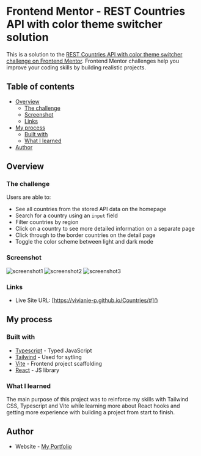 # Frontend Mentor - REST Countries API with color theme switcher solution

This is a solution to the [REST Countries API with color theme switcher challenge on Frontend Mentor](https://www.frontendmentor.io/challenges/rest-countries-api-with-color-theme-switcher-5cacc469fec04111f7b848ca). Frontend Mentor challenges help you improve your coding skills by building realistic projects. 

## Table of contents

- [Overview](#overview)
  - [The challenge](#the-challenge)
  - [Screenshot](#screenshot)
  - [Links](#links)
- [My process](#my-process)
  - [Built with](#built-with)
  - [What I learned](#what-i-learned)
- [Author](#author)


## Overview

### The challenge

Users are able to:

- See all countries from the stored API data on the homepage
- Search for a country using an `input` field
- Filter countries by region
- Click on a country to see more detailed information on a separate page
- Click through to the border countries on the detail page
- Toggle the color scheme between light and dark mode 

### Screenshot

![screenshot1](https://github.com/Vivianie-P/Countries/assets/81881081/09a0bea5-5fb4-4ed7-af04-d394f439e38f)
![screenshot2](https://github.com/Vivianie-P/Countries/assets/81881081/23f1f110-6522-4d9a-ad79-dae45ec4f441)
![screenshot3](https://github.com/Vivianie-P/Countries/assets/81881081/2615228f-dc2f-4ab0-a2a4-35b77ff7a6be)




### Links
- Live Site URL: [https://vivianie-p.github.io/Countries/#]()

## My process

### Built with

- [Typescript](https://www.typescriptlang.org/) - Typed JavaScript
- [Tailwind](https://tailwindcss.com/) - Used for sytling
- [Vite](https://vitejs.dev/) - Frontend project scaffolding
- [React](https://reactjs.org/) - JS library

### What I learned

The main purpose of this project was to reinforce my skills with Tailwind CSS, Typescript and Vite while learning more about React hooks and getting more experience with building a project from start to finish.  


## Author

- Website - [My Portfolio](https://www.vivianieprice.com/)
